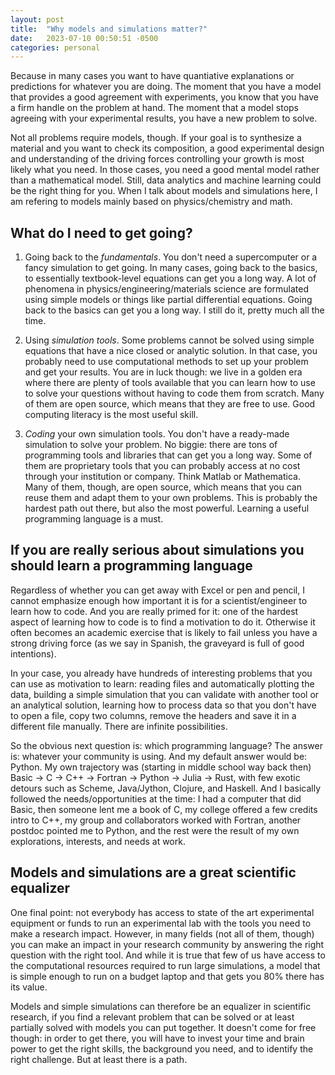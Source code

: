 ```yaml
---
layout: post
title:  "Why models and simulations matter?"
date:   2023-07-10 00:50:51 -0500
categories: personal
---
```


Because in many cases you want to have quantiative explanations or
predictions for whatever you are doing. The moment that you have
a model that provides a good agreement with experiments, you know that
you have a firm handle on the problem at hand. The moment that a
model stops agreeing with your experimental results, you have
a new problem to solve.

Not all problems require models, though. If your goal is to synthesize
a material and you want to check its composition, a good experimental
design and understanding of the driving forces controlling your growth 
is most likely what you need. In those cases, you need a good mental
model rather than a mathematical model. Still, data analytics and
machine learning could be the right thing for you. When I talk
about models and simulations here, I am refering to models mainly
based on physics/chemistry and math.

## What do I need to get going?

1. Going back to the *fundamentals*. You don't need a supercomputer
   or a fancy simulation to get going. In many cases, going back to the basics, to
   essentially textbook-level equations can get you a long way. A lot of phenomena
   in physics/engineering/materials science are formulated using simple models or
   things like partial differential equations. Going back to the basics can get
   you a long way. I still do it, pretty much all the time.

2. Using *simulation tools*. Some problems cannot be solved using simple equations
   that have a nice closed or analytic solution. In that case, you probably need
   to use computational methods to set up your problem and get your results. You
   are in luck though: we live in a golden era where there are plenty of tools
   available that you can learn how to use to solve your questions without having
   to code them from scratch. Many of them are open source, which means that they
   are free to use. Good computing literacy is the most useful skill.
   
3. *Coding* your own simulation tools. You don't have a ready-made simulation to
   solve your problem. No biggie: there are tons of programming tools and
   libraries that can get you a long way. Some of them are proprietary tools that
   you can probably access at no cost through your institution or company. Think 
   Matlab or Mathematica. Many of them, though, are open source, which means that
   you can reuse them and adapt them to your own problems. This is probably the
   hardest path out there, but also the most powerful. Learning a useful
   programming language is a must.

## If you are really serious about simulations you should learn a programming language

Regardless of whether you can get away with Excel or pen and pencil, I cannot
emphasize enough how important it is for a scientist/engineer to learn how
to code. And you are really primed for it: one of the hardest aspect of learning
how to code is to find a motivation to do it. Otherwise it often becomes an
academic exercise that is likely to fail unless you have a strong driving
force (as we say in Spanish, the graveyard is full of good intentions).

In your case, you already have hundreds of interesting problems
that you can use as motivation to learn: reading files and automatically plotting
the data, building a simple simulation that you can validate with another tool or
an analytical solution, learning how to process data so that you don't have to
open a file, copy two columns, remove the headers and save it in a different file
manually. There are infinite possibilities.

So the obvious next question is: which programming language? The answer is:
whatever your community is using. And my default answer would be: Python. My own
trajectory was (starting in middle school way back then)
Basic -> C -> C++ -> Fortran -> Python -> Julia -> Rust, with
few exotic detours such as Scheme, Java/Jython, Clojure, and Haskell. And
I basically followed the needs/opportunities at the time: I had a computer that
did Basic, then someone lent me a book of C, my college offered a few credits
intro to C++, my group and collaborators worked with Fortran, another postdoc
pointed me to Python, and the rest were the result of my own explorations,
interests, and needs at work.

## Models and simulations are a great scientific equalizer

One final point: not everybody has access to state of the art experimental
equipment or funds to run an experimental lab with the tools you need to
make a research impact. However, in many fields (not all of them, though) you
can make an impact in your research community by answering the right
question with the right tool. And while it is true that few of us have
access to the computational resources required to run large simulations, a
model that is simple enough to run on a budget laptop and
that gets you 80% there has its value. 

Models and simple simulations can therefore be an equalizer in scientific
research, if you find a relevant problem that can be solved or at least partially
solved with models you can put together. It doesn't come for free though: in order
to get there, you will have to invest your time and brain power to get the
right skills, the background you need, and to identify the right challenge. But
at least there is a path.
